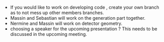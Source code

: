 - If you would like to work on developing code , create your own branch as to not mess up
other members branches.
- Massin and Sebastian will work on the generation part together.
- Nermine and Massin will work on detector geometry.
- choosing a speaker for the upcoming presentation ? This needs to be discussed in the upcoming meeting.